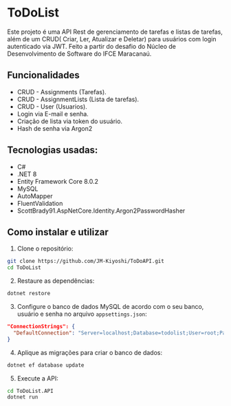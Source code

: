 # ToDoList

Este projeto é uma API Rest de gerenciamento de tarefas e listas de tarefas, além de um CRUD( Criar, Ler, Atualizar e Deletar) para usuários com login autenticado via JWT. Feito a partir do desafio do Núcleo de Desenvolvimento de Software do IFCE Maracanaú.

## Funcionalidades

- CRUD - Assignments (Tarefas).
- CRUD - AssignmentLists (Lista de tarefas).
- CRUD - User (Usuarios).
- Login via E-mail e senha.
- Criação de lista via token do usuário.
- Hash de senha via Argon2

## Tecnologias usadas:
- C#
- .NET 8
- Entity Framework Core 8.0.2
- MySQL
- AutoMapper
- FluentValidation
- ScottBrady91.AspNetCore.Identity.Argon2PasswordHasher

## Como instalar e utilizar

1. Clone o repositório:

```bash
git clone https://github.com/JM-Kiyoshi/ToDoAPI.git
cd ToDoList
```
2. Restaure as dependências:
```bash
dotnet restore
```

3. Configure o banco de dados MySQL de acordo com o seu banco, usuário e senha no arquivo `appsettings.json`:

```json
"ConnectionStrings": {
  "DefaultConnection": "Server=localhost;Database=todolist;User=root;Password=yourpassword;"
}
```
4. Aplique as migrações para criar o banco de dados:

```bash
dotnet ef database update
```

5. Execute a API:

```bash
cd ToDoList.API
dotnet run
```
